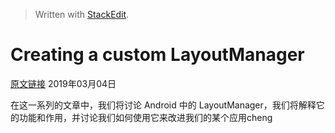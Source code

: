 


> Written with [StackEdit](https://stackedit.io/).

# Creating a custom LayoutManager

[原文链接](https://developer.inthepocket.mobi/2017/01/04/android-layoutmanager-part-1/)
2019年03月04日

在这一系列的文章中，我们将讨论 Android 中的 LayoutManager，我们将解释它的功能和作用，并讨论我们如何使用它来改进我们的某个应用cheng
<!--stackedit_data:
eyJoaXN0b3J5IjpbLTEyOTMwNjkyNDddfQ==
-->